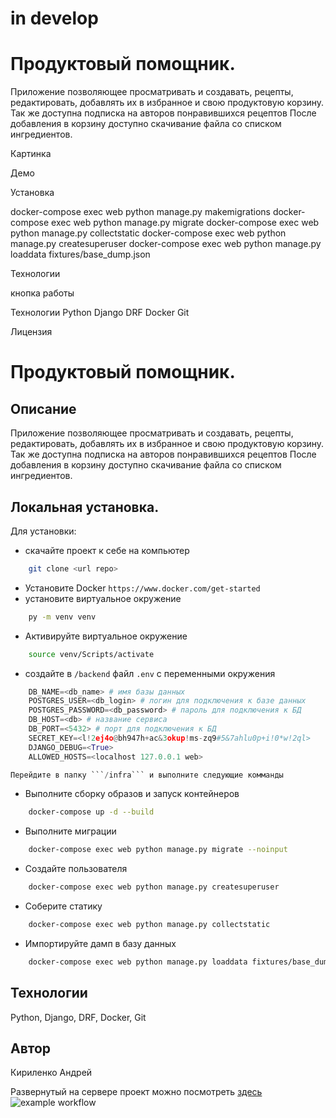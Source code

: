 # in develop
# Продуктовый помощник. 
Приложение позволяющее просматривать и создавать, рецепты, редактировать, добавлять их в избранное и свою  продуктовую корзину.
Так же доступна подписка на авторов понравившихся рецептов
После добавления в корзину доступно скачивание файла со списком ингредиентов.

Картинка

Демо 

Установка

docker-compose exec web python manage.py makemigrations
docker-compose exec web python manage.py migrate
docker-compose exec web python manage.py collectstatic
docker-compose exec web python manage.py createsuperuser
docker-compose exec web python manage.py loaddata fixtures/base_dump.json

Технологии

кнопка работы

Технологии
Python
Django
DRF
Docker
Git

Лицензия

# Продуктовый помощник. 
## Описание
Приложение позволяющее просматривать и создавать, рецепты, редактировать, добавлять их в избранное и свою  продуктовую корзину.
Так же доступна подписка на авторов понравившихся рецептов
После добавления в корзину доступно скачивание файла со списком ингредиентов.




## Локальная установка. 
Для установки: 
* скачайте проект к себе на компьютер 
```bash
    git clone <url repo>
```
* Установите Docker 
```https://www.docker.com/get-started```
* установите виртуальное окружение
```bash
    py -m venv venv
```
* Активируйте виртуальное окружение
```bash
    source venv/Scripts/activate
```
* создайте в ```/backend``` файл ```.env``` с переменными окружения
```python
    DB_NAME=<db_name> # имя базы данных
    POSTGRES_USER=<db_login> # логин для подключения к базе данных
    POSTGRES_PASSWORD=<db_password> # пароль для подключения к БД
    DB_HOST=<db> # название сервиса
    DB_PORT=<5432> # порт для подключения к БД
    SECRET_KEY=<l!2ej4o@bh947h+ac&3okup!ms-zq9#5&7ahlu0p+i!0*w!2ql>
    DJANGO_DEBUG=<True>
    ALLOWED_HOSTS=<localhost 127.0.0.1 web>

Перейдите в папку ```/infra``` и выполните следующие комманды
```
* Выполните сборку образов и запуск контейнеров
```bash
    docker-compose up -d --build
```
* Выполните миграции
```bash
    docker-compose exec web python manage.py migrate --noinput
```
* Создайте пользователя
```bash
    docker-compose exec web python manage.py createsuperuser
```
* Соберите статику
```bash
    docker-compose exec web python manage.py collectstatic
```
* Импортируйте дамп в базу данных
```bash
    docker-compose exec web python manage.py loaddata fixtures/base_dump.json
```

## Технологии
Python, Django, DRF, Docker, Git

## Автор
Кириленко Андрей

Развернутый на сервере проект можно посмотреть <a href='http://84.201.179.146/api/v1/'>здесь</a>
![example workflow](https://github.com/Akirosan/yamdb_final/actions/workflows/yamdb_workflow.yml/badge.svg)
